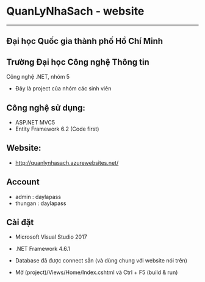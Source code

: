 # QuanLyNhaSach - website
_____________
Đại học Quốc gia thành phố Hồ Chí Minh
-----------------
Trường Đại học Công nghệ Thông tin
-----------------
Công nghệ .NET, nhóm 5
- Đây là project của nhóm các sinh viên 

## Công nghệ sử dụng:
- ASP.NET MVC5
- Entity Framework 6.2 (Code first)

## Website:
- http://quanlynhasach.azurewebsites.net/

## Account
- admin : daylapass
- thungan : daylapass

## Cài đặt
- Microsoft Visual Studio 2017
- .NET Framework 4.6.1

- Database đã được connect sẵn (và dùng chung với website nói trên)
- Mở (project)/Views/Home/Index.cshtml và Ctrl + F5 (build & run)
